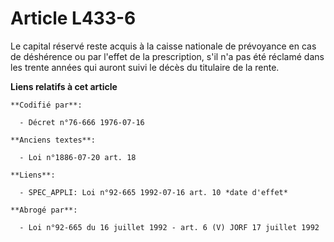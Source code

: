 # Article L433-6

Le capital réservé reste acquis à la caisse nationale de prévoyance en cas de déshérence ou par l'effet de la prescription,
s'il n'a pas été réclamé dans les trente années qui auront suivi le décès du titulaire de la rente.

**Liens relatifs à cet article**

	**Codifié par**:

	  - Décret n°76-666 1976-07-16

	**Anciens textes**:

	  - Loi n°1886-07-20 art. 18

	**Liens**:

	  - SPEC_APPLI: Loi n°92-665 1992-07-16 art. 10 *date d'effet*

	**Abrogé par**:

	  - Loi n°92-665 du 16 juillet 1992 - art. 6 (V) JORF 17 juillet 1992
